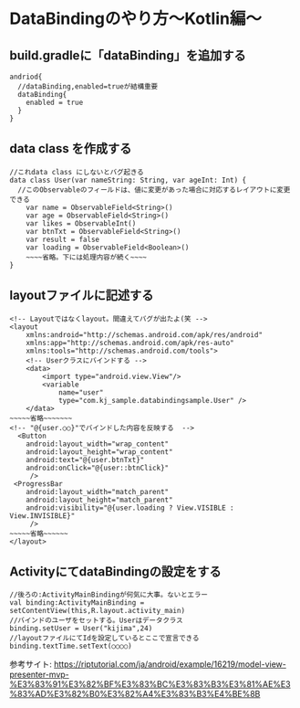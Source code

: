 # DataBindingのやり方～Kotlin編～
## build.gradleに「dataBinding」を追加する
```
andriod{
  //dataBinding,enabled=trueが結構重要
  dataBinding{
    enabled = true
  }
}

```

## data class を作成する
```
//これdata class にしないとバグ起きる
data class User(var nameString: String, var ageInt: Int) {
  //このObservableのフィールドは、値に変更があった場合に対応するレイアウトに変更できる
    var name = ObservableField<String>()
    var age = ObservableField<String>()
    var likes = ObservableInt()
    var btnTxt = ObservableField<String>()
    var result = false
    var loading = ObservableField<Boolean>()
    ~~~~省略。下には処理内容が続く~~~~
}
```

## layoutファイルに記述する
```
<!-- Layoutではなくlayout。間違えてバグが出たよ(笑 -->
<layout
    xmlns:android="http://schemas.android.com/apk/res/android"
    xmlns:app="http://schemas.android.com/apk/res-auto"
    xmlns:tools="http://schemas.android.com/tools">
    <!-- Userクラスにバインドする -->
    <data>
        <import type="android.view.View"/>
        <variable
            name="user"
            type="com.kj_sample.databindingsample.User" />
    </data>
~~~~~省略~~~~~~~
<!-- "@{user.○○}"でバインドした内容を反映する  -->
  <Button
    android:layout_width="wrap_content"
    android:layout_height="wrap_content"
    android:text="@{user.btnTxt}"
    android:onClick="@{user::btnClick}"
     />
 <ProgressBar
    android:layout_width="match_parent"
    android:layout_height="match_parent"
    android:visibility="@{user.loading ? View.VISIBLE : View.INVISIBLE}"
     />
~~~~~省略~~~~~~
</layout>
```

## ActivityにてdataBindingの設定をする
```
//後ろの:ActivityMainBindingが何気に大事。ないとエラー
val binding:ActivityMainBinding = setContentView(this,R.layout.activity_main)
//バインドのユーザをセットする。Userはデータクラス
binding.setUser = User("kijima",24)
//layoutファイルにてIdを設定しているとここで宣言できる
binding.textTime.setText(○○○○)

```

参考サイト: https://riptutorial.com/ja/android/example/16219/model-view-presenter-mvp-%E3%83%91%E3%82%BF%E3%83%BC%E3%83%B3%E3%81%AE%E3%83%AD%E3%82%B0%E3%82%A4%E3%83%B3%E4%BE%8B

